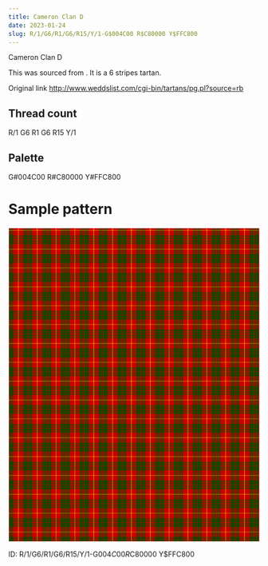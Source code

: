 ```yaml
---
title: Cameron Clan D
date: 2023-01-24
slug: R/1/G6/R1/G6/R15/Y/1-G$004C00 R$C80000 Y$FFC800
---
```

Cameron Clan D

This was sourced from <no value>.  It is a 6 stripes tartan.

Original link http://www.weddslist.com/cgi-bin/tartans/pg.pl?source=rb

## Thread count
R/1 G6 R1 G6 R15 Y/1

## Palette
G#004C00 R#C80000 Y#FFC800

# Sample pattern

![Tartan detail](tartan.png "R/1 G6 R1 G6 R15 Y/1 tartan")

ID: R/1/G6/R1/G6/R15/Y/1-G$004C00 R$C80000 Y$FFC800